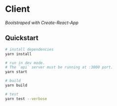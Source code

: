 # Client

_Bootstraped with Create-React-App_

## Quickstart

```bash
# install dependencies
yarn install

# run in dev mode.
# The `api` server must be running at :3000 port.
yarn start

# build
yarn build

# test
yarn test --verbose
```
